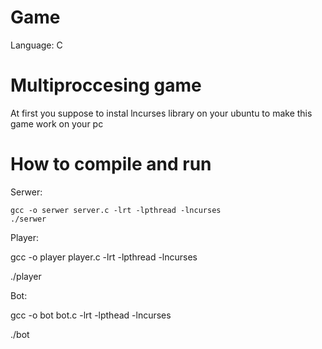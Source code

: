 # Game
Language: C
# Multiproccesing game 
At first you suppose to instal lncurses library on your ubuntu to make this game work on your pc
# How to compile and run
Serwer:
```
gcc -o serwer server.c -lrt -lpthread -lncurses
./serwer
```
Player:

gcc -o player player.c -lrt -lpthread -lncurses

./player

Bot:

gcc -o bot bot.c -lrt -lpthead -lncurses

./bot
